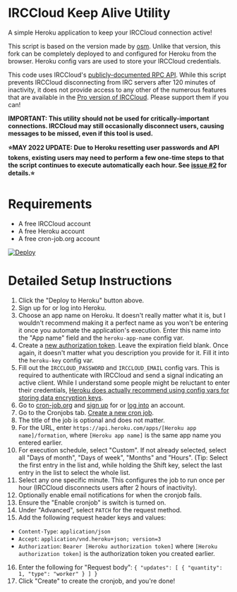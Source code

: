 # IRCCloud Keep Alive Utility

A simple Heroku application to keep your IRCCloud connection active!

This script is based on the version made by [osm](https://github.com/osm/icka/). Unlike that version, this fork can be completely deployed to and configured for Heroku from the browser. Heroku config vars are used to store your IRCCloud credentials.

This code uses IRCCloud's [publicly-documented RPC API](https://github.com/irccloud/irccloud-tools/wiki).
While this script prevents IRCCloud disconnecting from IRC servers after 120 minutes of inactivity, it does not provide access to any other of the numerous features that are available in the [Pro version of IRCCloud](https://www.irccloud.com/pricing). Please support them if you can!

**IMPORTANT: This utility should not be used for critically-important connections. IRCCloud may still occasionally disconnect users, causing messages to be missed, even if this tool is used.**

**:star:MAY 2022 UPDATE: Due to Heroku resetting user passwords and API tokens, existing users may need to perform a few one-time steps to that the script continues to execute automatically each hour. See [issue #2](https://github.com/tech234a/irccloud/issues/2) for details.:star:**

Requirements
============
* A free IRCCloud account
* A free Heroku account
* A free cron-job.org account
  
[![Deploy](https://www.herokucdn.com/deploy/button.svg)](https://heroku.com/deploy?template=https://github.com/tech234a/irccloud/)

Detailed Setup Instructions
===========================
1. Click the "Deploy to Heroku" button above.
2. Sign up for or log into Heroku.
3. Choose an app name on Heroku. It doesn't really matter what it is, but I wouldn't recommend making it a perfect name as you won't be entering it once you automate the application's execution. Enter this name into the "App name" field and the `heroku-app-name` config var.
4. Create a [new authorization token](https://dashboard.heroku.com/account/applications/authorizations/new). Leave the expiration field blank. Once again, it doesn't matter what you description you provide for it. Fill it into the `heroku-key` config var.
5. Fill out the `IRCCLOUD_PASSWORD` and `IRCCLOUD_EMAIL` config vars. This is required to authenticate with IRCCloud and send a signal indicating an active client. While I understand some people might be reluctant to enter their credentials, [Heroku does actually recommend using config vars for storing data encryption keys](https://devcenter.heroku.com/articles/getting-started-with-python#define-config-vars).
6. Go to [cron-job.org](https://cron-job.org/) and [sign up](https://console.cron-job.org/signup) for or [log into](https://console.cron-job.org/login) an account.
7. Go to the Cronjobs tab. [Create a new cron job](https://console.cron-job.org/jobs/create).
8. The title of the job is optional and does not matter.
9. For the URL, enter `https://api.heroku.com/apps/[Heroku app name]/formation`, where `[Heroku app name]` is the same app name you entered earlier.
10. For execution schedule, select "Custom". If not already selected, select all "Days of month", "Days of week", "Months" and "Hours". (Tip: Select the first entry in the list and, while holding the Shift key, select the last entry in the list to select the whole list.
11. Select any one specific minute. This configures the job to run once per hour (IRCCloud disconnects users after 2 hours of inactivity).
12. Optionally enable email notifications for when the cronjob fails.
13. Ensure the "Enable cronjob" is switch is turned on.
14. Under "Advanced", select `PATCH` for the request method.
15. Add the following request header keys and values:
  - `Content-Type`: `application/json`
  - `Accept`: `application/vnd.heroku+json; version=3`
  - `Authorization`: `Bearer [Heroku authorization token]` where `[Heroku authorization token]` is the authorization token you created earlier.
16. Enter the following for "Request body": ```{ "updates": [ { "quantity": 1, "type": "worker" } ] }```
17. Click "Create" to create the cronjob, and you're done!
